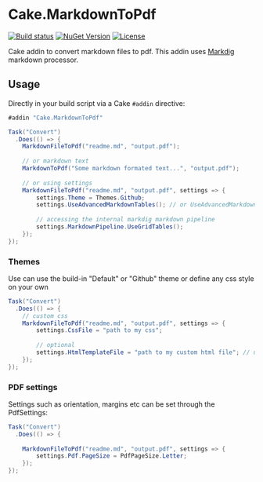 # Cake.MarkdownToPdf
[![Build status](https://ci.appveyor.com/api/projects/status/gopqcygjgfumot9c?svg=true)](https://ci.appveyor.com/project/twenzel/cake-markdowntopdf) [![NuGet Version](http://img.shields.io/nuget/v/Cake.MarkdownToPdf.svg?style=flat)](https://www.nuget.org/packages/Cake.MarkdownToPdf/) [![License](https://img.shields.io/badge/license-MIT-blue.svg)](LICENSE.md)

Cake addin to convert markdown files to pdf. This addin uses [Markdig](https://github.com/lunet-io/markdig) markdown processor.

## Usage

Directly in your build script via a Cake `#addin` directive:

```csharp
#addin "Cake.MarkdownToPdf"

Task("Convert")
  .Does(() => {        
    MarkdownFileToPdf("readme.md", "output.pdf");
    
    // or markdown text
    MarkdownToPdf("Some markdown formated text...", "output.pdf");
    
    // or using settings
    MarkdownFileToPdf("readme.md", "output.pdf", settings => {
        settings.Theme = Themes.Github;
        settings.UseAdvancedMarkdownTables(); // or UseAdvancedMarkdownExtensions();
        
        // accessing the internal markdig markdown pipeline
        settings.MarkdownPipeline.UseGridTables();
    });
});
```

### Themes
Use can use the build-in "Default" or "Github" theme or define any css style on your own


```csharp
Task("Convert")
  .Does(() => {        
    // custom css
    MarkdownFileToPdf("readme.md", "output.pdf", settings => {
        settings.CssFile = "path to my css";
        
        // optional
        settings.HtmlTemplateFile = "path to my custom html file"; // using {$html} placeholder
    });
});
```

### PDF settings
Settings such as orientation, margins etc can be set through the PdfSettings:
```csharp
Task("Convert")
  .Does(() => {        
  
    MarkdownFileToPdf("readme.md", "output.pdf", settings => {
        settings.Pdf.PageSize = PdfPageSize.Letter;
    });
});
```